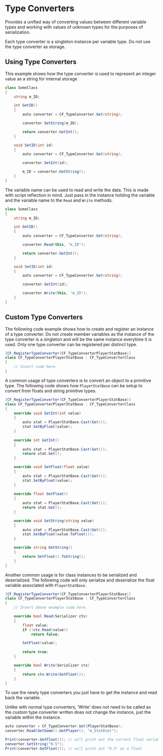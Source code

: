 # Type Converters

Provides a unified way of converting values between different variable types and working with values of unknown types for the purposes of serialization.

Each type converter is a singleton instance per variable type. Do not use the type converter as storage. 

## Using Type Converters

This example shows how the type converter is used to represent an integer value as a string for internal storage

```csharp
class SomeClass
{
	string m_ID;

	int GetID()
	{
		auto converter = CF_TypeConverter.Get(string);

		converter.SetString(m_ID);

		return converter.GetInt();
	}

	void SetID(int id)
	{
		auto converter = CF_TypeConverter.Get(string);

		converter.SetInt(id);

		m_ID = converter.GetString();
	}
}
```

The variable name can be used to read and write the data. This is made with script reflection in mind. Just pass in the instance holding the variable and the variable name to the `Read` and `Write` methods. 

```csharp
class SomeClass
{
	string m_ID;

	int GetID()
	{
		auto converter = CF_TypeConverter.Get(string);

		converter.Read(this, "m_ID");

		return converter.GetInt();
	}

	void SetID(int id)
	{
		auto converter = CF_TypeConverter.Get(string);

		converter.SetInt(id);

		converter.Write(this, "m_ID");
	}
}
```

## Custom Type Converters

The following code example shows how to create and register an instance of a type converter. Do not create member variables as the instance of the type converter is a singleton and will be the same instance everytime it is used. Only one type converter can be registered per distinct type. 

```csharp
[CF_RegisterTypeConverter(CF_TypeConverterPlayerStatBase)]
class CF_TypeConverterPlayerStatBase : CF_TypeConverterClass
{
    // Insert code here.
}
```

A common usage of type converters is to convert an object to a primitive type. The following code shows how `PlayerStatBase` can be setup to convert from floats and string primitive types. 

```csharp
[CF_RegisterTypeConverter(CF_TypeConverterPlayerStatBase)]
class CF_TypeConverterPlayerStatBase : CF_TypeConverterClass
{
	override void SetInt(int value)
	{
		auto stat = PlayerStatBase.Cast(Get());
		stat.SetByFloat(value);
	}
	
	override int GetInt()
	{
		auto stat = PlayerStatBase.Cast(Get());
		return stat.Get();
	}

	override void SetFloat(float value)
	{
		auto stat = PlayerStatBase.Cast(Get());
		stat.SetByFloat(value);
	}
	
	override float GetFloat()
	{
		auto stat = PlayerStatBase.Cast(Get());
		return stat.Get();
	}

	override void SetString(string value)
	{
		auto stat = PlayerStatBase.Cast(Get());
		stat.SetByFloat(value.ToFloat());
	}

	override string GetString()
	{
		return GetFloat().ToString();
	}
}
```

Another common usage is for class instances to be serialized and deserialized. The following code will only serialize and deserialize the float variable associated with `PlayerStatBase`.

```csharp
[CF_RegisterTypeConverter(CF_TypeConverterPlayerStatBase)]
class CF_TypeConverterPlayerStatBase : CF_TypeConverterClass
{
    // Insert above example code here.

	override bool Read(Serializer ctx)
	{
		float value;
		if (!ctx.Read(value))
			return false;

		SetFloat(value);
		
		return true;
	}

	override bool Write(Serializer ctx)
	{
		return ctx.Write(GetFloat());
	}
}
```

To use the newly type converters you just have to get the instance and read back the variable.

Unlike with normal type converters, 'Write' does not need to be called as the custom type converter written does not change the instance, just the variable within the instance.

```csharp
auto converter = CF_TypeConverter.Get(PlayerStatBase);
converter.Read(GetGame().GetPlayer(), "m_StatDiet");

Print(converter.GetFloat()); // will print out the current float variable associated with the player
converter.SetString("0.5");
Print(converter.GetFloat()); // will print out "0.5" as a float
```

